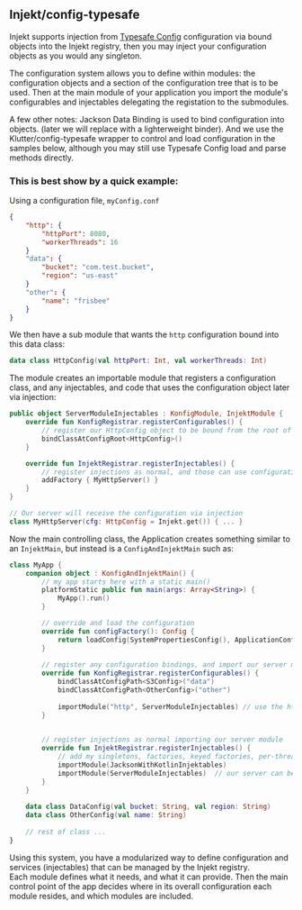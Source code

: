 ## Injekt/config-typesafe

Injekt supports injection from [Typesafe Config](https://github.com/typesafehub/config) configuration via bound objects into the Injekt registry, then you may inject 
your configuration objects as you would any singleton.

The configuration system allows you to define within modules: the configuration objects and a section of the configuration 
tree that is to be used.  Then at the main module of your application you import the module's configurables and injectables
delegating the registation to the submodules.

A few other notes:  Jackson Data Binding is used to bind configuration into objects.  (later we will replace with a lighterweight binder).  And
we use the Klutter/config-typesafe wrapper to control and load configuration in the samples below, although you may still use Typesafe Config
load and parse methods directly.

### This is best show by a quick example:

Using a configuration file, `myConfig.conf`
```json
{ 
    "http": { 
        "httpPort": 8080,
        "workerThreads": 16 
    }
    "data": { 
        "bucket": "com.test.bucket",
        "region": "us-east"
    }
    "other": {
        "name": "frisbee"
    }
}
```

We then have a sub module that wants the `http` configuration bound into this data class:

```kotlin
data class HttpConfig(val httpPort: Int, val workerThreads: Int)
```

The module creates an importable module that registers a configuration class, and any injectables, and code that uses the configuration object later via injection:

```kotlin
public object ServerModuleInjectables : KonfigModule, InjektModule {
    override fun KonfigRegistrar.registerConfigurables() {
        // register our HttpConfig object to be bound from the root of our section of the configuration file
        bindClassAtConfigRoot<HttpConfig>()
    }

    override fun InjektRegistrar.registerInjectables() {
        // register injections as normal, and those can use configuration objects since they are available for injection
        addFactory { MyHttpServer() }
    }
}

// Our server will receive the configuration via injection
class MyHttpServer(cfg: HttpConfig = Injekt.get()) { ... }
```

Now the main controlling class, the Application creates something similar to an `InjektMain`, but instead is a `ConfigAndInjektMain` such as:

```kotlin
class MyApp {
    companion object : KonfigAndInjektMain() {
        // my app starts here with a static main()
        platformStatic public fun main(args: Array<String>) {
            MyApp().run()
        }

        // override and load the configuration
        override fun configFactory(): Config {
            return loadConfig(SystemPropertiesConfig(), ApplicationConfig(), ReferenceConfig(), EnvironmentVariablesConfig())
        }
        
        // register any configuration bindings, and import our server module
        override fun KonfigRegistrar.registerConfigurables() {
            bindClassAtConfigPath<S3Config>("data")
            bindClassAtConfigPath<OtherConfig>("other")
            
            importModule("http", ServerModuleInjectables) // use the http:{} section of the configuration
        }

        
        // register injections as normal importing our server module
        override fun InjektRegistrar.registerInjectables() {
            // add my singletons, factories, keyed factories, per-thread factories, ...
            importModule(JacksonWithKotlinInjektables)
            importModule(ServerModuleInjectables)  // our server can be injected, and it itself has the config injected
        }
    }
    
    data class DataConfig(val bucket: String, val region: String)
    data class OtherConfig(val name: String)
    
    // rest of class ...
}
```

Using this system, you have a modularized way to define configuration and services (injectables) that can be managed by the Injekt registry.  
Each module defines what it needs, and what it can provide.  Then the main control point of the app decides where in its overall configuration
each module resides, and which modules are included.
